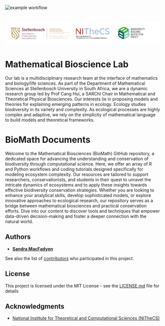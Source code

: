 ![example workflow](https://github.com/github/docs/actions/workflows/main.yml/badge.svg)
# ![biomath](assets/logo.png)

# Mathematical Bioscience Lab
Our lab is a multidisciplinary research team at the interface of mathematics and biology/life sciences. As part of the Department of Mathematical Sciences at Stellenbosch University in South Africa, we are a dynamic research group led by Prof Cang Hui, a SARChI Chair in Mathematical and Theoretical Physical Biosciences. Our interests lie in proposing models and theories for explaining emerging patterns in ecology. Ecology studies biodiversity in its variety and complexity. As ecological processes are highly complex and adaptive, we rely on the simplicity of mathematical language to build models and theoretical frameworks.

# BioMath Documents
Welcome to the Mathematical Biosciences (BioMath) GitHub repository, a dedicated space for advancing the understanding and conservation of biodiversity through computational science. Here, we offer an array of R and Python workflows and coding tutorials designed specifically for modeling ecosystem complexity. Our resources are tailored to support researchers, conservationists, and students in their quest to unravel the intricate dynamics of ecosystems and to apply these insights towards effective biodiversity conservation strategies. Whether you are looking to enhance your analytical skills, develop sophisticated models, or explore innovative approaches to ecological research, our repository serves as a bridge between mathematical biosciences and practical conservation efforts. Dive into our content to discover tools and techniques that empower data-driven decision-making and foster a deeper connection with the natural world.

## Authors

  - [**Sandra MacFadyen**](https://www0.sun.ac.za/biomath/pf/sandra-macfadyen/)

See also the list of [contributors](working.md) who participated in this project.

## License

This project is licensed under the MIT License - see the [LICENSE.md](LICENSE.md) file for details

## Acknowledgments

- [National Institute for Theoretical and Computational Sciences (NITheCS)](https://nithecs.ac.za/)
